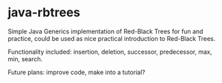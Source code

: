# java-rbtrees

Simple Java Generics implementation of Red-Black Trees for fun and practice, could be used as nice practical
introduction to Red-Black Trees.

Functionality included: insertion, deletion, successor, predecessor, max, min, search.

Future plans: improve code, make into a tutorial?  